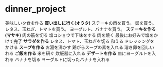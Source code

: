# dinner_project
美味しい夕食を作る
**買い出しに行く(オウタ)**
ステーキの肉を買う。
卵を買う。
レタス、玉ねぎ、トマトを買う。
ヨーグルト、バナナを買う。
**ステーキを作る(マサキ)**
肉の筋を切る
塩コショウで下味をする
肉を焼く
最後にお好みで塩をかけて完了
**サラダを作る**
レタス、トマト、玉ねぎを切る
和える
ドレッシングをかける
**スープを作る**
お湯を沸かす
鶏がらスープの素を入れる
溶き卵を回しいれる
**ご飯を作る**
米を研ぐ
炊飯器に入れる
**デザートを作る**
皿にヨーグルトを入れる
バナナを切る
ヨーグルトに切ったバナナを入れる